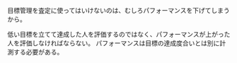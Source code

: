 目標管理を査定に使ってはいけないのは、むしろパフォーマンスを下げてしまうから。

低い目標を立てて達成した人を評価するのではなく、パフォーマンスが上がった人を評価しなければならない。
パフォーマンスは目標の達成度合いとは別に計測する必要がある。
